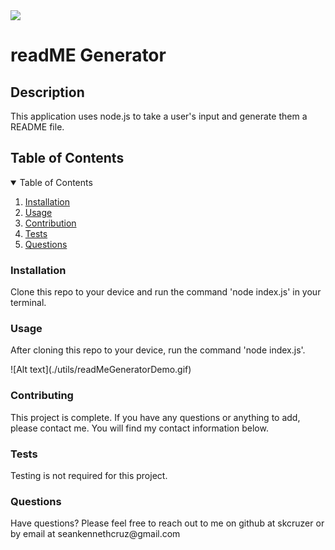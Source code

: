
<img src='https://img.shields.io/badge/License-Apache 2.0-yellow.svg'>

<h1> readME Generator </h1>
<h2> Description </h2>
<p> This application uses node.js to take a user's input and generate them a README file. </p>
<h2> Table of Contents </h2>
<details open='open'>
<summary>Table of Contents</summary>
<ol>
<li><a href='#installation'>Installation</a></li>
<li><a href='#usage'>Usage</a></li>
<li><a href='#contribution'>Contribution</a></li>
<li><a href='#tests'>Tests</a></li>
<li><a href='#questions'>Questions</a></li>
</details>

<h3 id='installation'>Installation</h3>
<p> Clone this repo to your device and run the command 'node index.js' in your terminal. </p>

<h3 id='usage'>Usage</h3>
<p> After cloning this repo to your device, run the command 'node index.js'. </p>
![Alt text](./utils/readMeGeneratorDemo.gif)

<h3 id='contributing'>Contributing</h3>
<p> This project is complete. If you have any questions or anything to add, please contact me. You will find my contact information below. </p>

<h3 id='testing'>Tests</h3>
<p> Testing is not required for this project.  </p>

<h3 id='questions'>Questions</h3>
<p>Have questions? Please feel free to reach out to me on github at skcruzer or by email at seankennethcruz@gmail.com </p>
    